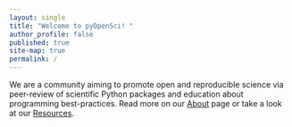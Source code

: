 ```yaml
---
layout: single
title: "Welcome to pyOpenSci! "
author_profile: false
published: true
site-map: true
permalink: /
---
```


We are a community aiming to promote open and reproducible science via peer-review of scientific Python packages and education about programming best-practices. Read more on our [About](/about/) page or take a look at our [Resources](/resources/). 
